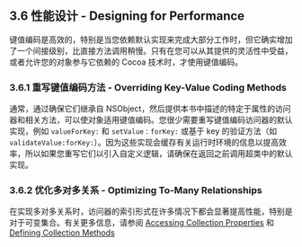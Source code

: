 ## 3.6 性能设计 - Designing for Performance

键值编码是高效的，特别是当您依赖默认实现来完成大部分工作时，但它确实增加了一个间接级别，比直接方法调用稍慢。只有在您可以从其提供的灵活性中受益，或者允许您的对象参与它依赖的 Cocoa 技术时，才使用键值编码。

### 3.6.1 重写键值编码方法 - Overriding Key-Value Coding Methods
通常，通过确保它们继承自 NSObject，然后提供本书中描述的特定于属性的访问器和相关方法，可以使对象适用键值编码。您很少需要重写键值编码访问器的默认实现，例如 `valueForKey:` 和 `setValue：forKey:` 或基于 key 的验证方法（如 `validateValue:forKey:`）。因为这些实现会缓存有关运行时环境的信息以提高效率，所以如果您重写它们以引入自定义逻辑，请确保在返回之前调用超类中的默认实现。

### 3.6.2 优化多对多关系 - Optimizing To-Many Relationships
在实现多对多关系时，访问器的索引形式在许多情况下都会显著提高性能，特别是对于可变集合。有关更多信息，请参阅 [Accessing Collection Properties](https://developer.apple.com/library/content/documentation/Cocoa/Conceptual/KeyValueCoding/AccessingCollectionProperties.html#//apple_ref/doc/uid/10000107i-CH4-SW1) 和 [Defining Collection Methods](https://developer.apple.com/library/content/documentation/Cocoa/Conceptual/KeyValueCoding/DefiningCollectionMethods.html#//apple_ref/doc/uid/10000107i-CH17-SW1)